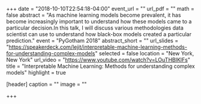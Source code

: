 +++
date = "2018-10-10T22:54:18-04:00"
event_url = ""
url_pdf = ""
math = false
abstract = "As machine learning models become prevalent, it has become increasingly important to understand how these models came to a particular decision.In this talk, I will discuss various methodologies data scientist can use to understand how black-box models created a particular prediction."
event = "PyGotham 2018"
abstract_short = ""
url_slides = "https://speakerdeck.com/lejit/interpretable-machine-learning-methods-for-understanding-complex-models"
selected = false
location = "New York, New York"
url_video = "https://www.youtube.com/watch?v=LOuTHBIKlFs"
title = "Interpretable Machine Learning: Methods for understanding complex models"
highlight = true

[header]
  caption = ""
  image = ""

+++
